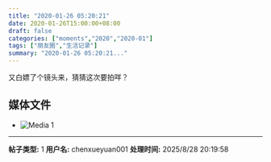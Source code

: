 ```yaml
---
title: "2020-01-26 05:20:21"
date: 2020-01-26T15:00:00+08:00
draft: false
categories: ["moments","2020","2020-01"]
tags: ["朋友圈","生活记录"]
summary: "2020-01-26 05:20:21..."
---
```


又白嫖了个镜头来，猜猜这次要拍咩？

## 媒体文件

- ![Media 1](/Moments/photos/2020-01-26/202001260520210.jpg)

---

**帖子类型:** 1
**用户名:** chenxueyuan001
**处理时间:** 2025/8/28 20:19:58